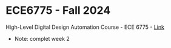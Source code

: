# ECE6775 - Fall 2024
High-Level Digital Design Automation Course - ECE 6775 - [Link](https://www.csl.cornell.edu/courses/ece6775/)


* Note: complet week 2

